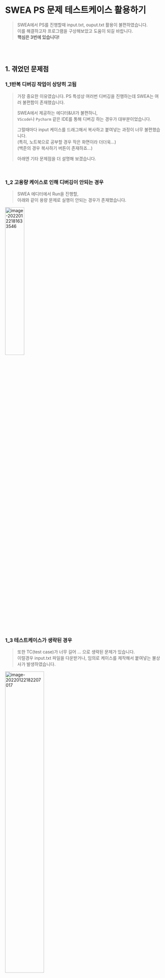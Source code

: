 

# SWEA PS 문제 테스트케이스 활용하기

> SWEA에서 PS를 진행할때 input.txt, ouput.txt 활용이 불편하였습니다.  
> 이를 해결하고자 프로그램을 구상해보았고 도움이 되길 바랍니다.  
> **핵심은 3번에 있습니다!**

  <br />

  <br />

## 1. 겪었던 문제점

### 1_1반복 디버깅 작업이 상당히 고됨

> 가장 중요한 이유였습니다.
> PS 특성상 여러번 디버깅을 진행하는데 SWEA는 여러 불편함이 존재했습니다.
>
> SWEA에서 제공하는 에디터&UI가 불편하니,   
>`VScode`나 `Pycharm` 같은 IDE를 통해 디버깅 하는 경우가 대부분이었습니다.
> 
>그럴때마다 input 케이스를 드래그해서 복사하고 붙여넣는 과정이 너무 불편했습니다.  
> (특히, 노트북으로 공부할 경우 작은 화면이라 더더욱...)  
>(백준의 경우 복사하기 버튼이 존재하죠...)
> 
>아래엔 기타 문제점을 더 설명해 보겠습니다.

  <br />

### 	1_2 고용량  케이스로 인해 디버깅이 안되는 경우

> SWEA 에디터에서 Run을 진행할,  
> 아래와 같이 용량 문제로 실행이 안되는 경우가 존재했습니다.

<img src="SWEA PS 문제 테스트케이스 활용하기.assets/image-20220122181633546-16428448259491.png" alt="image-20220122181633546" width = "35%" height = "35%" />

  <br />

### 1_3  테스트케이스가 생략된 경우

> 또한 TC(test case)가 너무 길어 ... 으로 생략된 문제가 있습니다.  
>이럴경우 input.txt 파일을 다운받거나, 임의로 케이스를 제작해서 붙여넣는 불상사가 발생하였습니다.

<img src="SWEA PS 문제 테스트케이스 활용하기.assets/image-20220122182207017.png" alt="image-20220122182207017" width = "50%" height = "50%" />

  <br />

### 1_4 정답인지 아닌지 콘솔에서 확인이 힘든 경우

> 혹여나 1.2에서 언급한 input.txt를 다운받아 터미널창에 복붙하더라도,  
>너무 많은 입력 란으로 인해 정답확인이 쉽지 않습니다.
> 
>예) #6 10008을 확인하더라도 다른 케이스의 정답을 확인하려면 열심히 드래그해야합니다..ㅜㅠ

<img src="SWEA PS 문제 테스트케이스 활용하기.assets/image-20220122182949931.png" alt="image-20220122182949931" width = "50%" height = "50%"/>

  <br />

  <br />

  <br />

## 2. 해결방안

**크게 해결하고 싶은 부분은 다음 3가지입니다.**

1. **input.txt를 내 PC에 저장하여 복붙없이 바로 디버깅 되도록 할것**
   - 경로 이슈가 있을 수 있으니, **아래에 추가 설명 참고**

> <img src="SWEA PS 문제 테스트케이스 활용하기.assets/image-20220122190044894.png" alt="image-20220122190044894" width = "25%" height = "25%" />

2. **라이브러리화 하여 편하게 함수로 사용할 수 있을 것**

> ``` python
> from my_package.hjtc import swea_tc
> '''
> your code
> '''
> # print('your_answer') 대신 swea_tc('your_answer') 사용
> swea_tc(f'#{t} {answer}')
> ```
>

3. **정답 유무를 알려줄것**

> ```python
> --- debug terminal ---
> #1 13 -> O
> #2 32 -> O
> #3 54 -> O
> #4 25 -> O
> #5 87 -> O
> #6 14 -> O
> #7 39 -> X, answer: #7 40 -> 틀릴경우 실제 정답값 표시
> #8 26 -> O
> #9 13 -> X, answer: #9 12
> #10 29 -> X, answer: #10 55
> ```

  <br />

  <br />

  <br />

## 3. 해결해보기

> 우선 각자의 개발 환경이 다르다 보니 `절대경로`, `상대경로` 등으로 인한 `문제가 발생`할 수 있습니다.  
> 따라서 제일 간단한 방법부터, 제가 고안한 방법까지 설명드리겠습니다.    

  <br />

### 3_1. 제일 단순한 방법인 input.txt 파일만 읽기

> 우선 input.txt를 본인이 원하는 위치에 다운 받아줍니다.  
> 그다음 PS 문제를 풀때 아래 코드 2줄만 넣어주면 됩니다.
>
> **경로 핸들링이 힘들다면, root는 절대 경로를 불러오길 추천합니다.**  
> **(폴더나, IDE에서 손쉽게 절대경로 복사가 가능할 것입니다.)**
>
> ```python
> import sys
> # root = 저장된 경로
> # ex) C:\\Users\\SWEA\testcae\\.py
> sys.stdin = open(root + 'input.txt', 'r')
> 
> ''' your code
> T = input()
> '''
> ```

> `sys.stdin`을 선언하면 `input.txt`를 읽어와 줍니다.  
>그리고  `input()` 함수가 `input.txt`를 한줄씩 읽어서 확인을 진행합니다.
> 
>따라서 위에 언급한 `1_4`의  문제는 해결할 수 있습니다!  
> **하지만 정답유무는 눈으로 직접 대조하여 체크해야합니다.**

​    <br />

​    <br />

### 3_2. 라이브러리를 통한 input.txt, output.txt 비교하기

> **my_package 폴더를 다운 받으셔서 작업중인 폴더에 집어 넣으면 됩니다.**    
> 좀 더 자세히 설명하면 아래와 같습니다.
>
> 우선 공부하실때 작업하는 폴더가 있으실 거에요.  
> 저같은 경우는 SWEA란 폴더에서 난이도 별로 D1, D2, D3 폴더를 만들어서,  
> 내부에 `[문제이름].py` 파일을 제작하여 코딩하고있습니다.
>
> <img src="SWEA PS 문제 테스트케이스 활용하기.assets/image-20220122190044894.png" alt="image-20220122190044894" width = "25%" height = "25%" />

  

  <br />

이를 정리해서 보면 `SWEA 폴더` → `D1, D2, D3`,  `D3(현재 작업중)` → `my_package` → `testcase` 이렇게 경로가 설정됩니다.

> ``` python
> C:.
> SWEA #제일 상위폴더
> ├─D1
> ├─D2  
> └─D3 #현재 내가 코드짜고있는 폴더
>     │  swea_1206.py #현재 내가 짜고있는 코드
>     │
>     └─ my_package #다운받은 my_package 라이브러리 폴더
>         │  hjtc.py
>         │  __init__.py
>         │
>         └─testcase # SWEA에서 다운받은 input.txt, output.txt
>               input.txt
>               output.txt
>   
> ```
>
> **즉 `my_package` 폴더를 작업할 폴더인 `D3` 폴더에 생성해야(넣어줘야)합니다.**  
> 만약 `D1` 폴더에서 작업하고 있으면, `my_package` 를 D1에 복사해서 넣어주길 바랍니다.
>
> 혹자는 `SWEA`  같은 상위 폴더에 `my_package`를 설치하면 안되냐고 하실 수 있는데,   
> 경로 설정에 어려움이 있으실까봐 그렇습니다.  

​    <br />

**다음 `my_package` 내부 `testcase` 폴더에는 `SWEA 문제 페이지`에 존재하는 `input.txt` `output.txt` 를 넣어줍니다.**

> 여기서 여러문제를 풀다가 `input(1).txt` 로 다운받아질 수 있는데, 꼭 **파일명 확인**하시길 바랍니다.
>
> <img src="SWEA PS 문제 테스트케이스 활용하기.assets/image-20220122193905010.png" alt="image-20220122193905010" width = "30%" height = "30%" />
>
> 
>

  <br />

**다음 `hjtc.py` `my_package` 폴더 안에 저장합니다**. (파일명 바꿔도 상관없습니다.)

> 코드 내용은 아래와 같습니다. (주석첨부)   
> 부족한 부분이 많으니 코드내용 읽어보시고 수정하시면 저에게도 알려주세요 :)  
>
> ```python
> # my_package의 폴더의 위치는 현재 작업하고있는 파일 위치와 동일해야함
> # SWEA폴더 안에서 .py를 만들어 공부할 경우 SWEA 폴더안에 my_package 폴더가 존재해야함
> import sys
> import os
> 
> # my_package 폴더의 절대경로(root_path) 복사
> # > 의문점: 해당 절대경로는 C:\dir1\dir2\ 방식으로 되어있음
> # > window환경에선 \ 를 통한 경로는 이스케이프코드(\t)로 인식되지 않을까 걱정
> _root = os.path.dirname(os.path.realpath(__file__))
> 
> # `input 케이스 자동 불러오기 기능`
> # root_path를 통해 testcase에 속한 input.txt 오픈
> # 해당 과정을 통해 input.txt의 testcase를 한줄씩 읽어드림
> # 따라서 터미널창에 testcase를 수동으로 복붙할 필요가 없음
> sys.stdin = open(_root + '\\testcase\\input.txt', 'r')
> 
> # `나의 출력과 정답 출력 비교`
> # root_path를 통해 testcase에 속한 output.txt 오픈
> # .readlines()를 통해 ouput.txt의 모든 라인을 리스트로 불러옴
> # ex) ['#1 13\n', '#2 32\n', '#3 54\n', '#4 25\n']
> _answer_list = open(_root + '\\testcase\\output.txt', 'r').readlines()
> 
> 
> # 기존 print() 출력을 swea_tc() 함수로 변경하면 됨
> # print(f'#{t} {answer})' -> swea_tc(f'#{t} {answer}')
> def swea_tc(_answer_yours):
> 
> 	# _answer_list[0]의 첫번째 값을 불러와 앞뒤에 존재하는 띄어쓰기(\n) 삭제
> 	_answer = _answer_list[0].strip()
> 
> 	# 정답을 판단하여 출력, 틀린경우 실제 정답값 출력
> 	if _answer == _answer_yours:
> 		print(f'{_answer_yours} -> O')
> 	else:
> 		print(f'{_answer_yours} -> X, answer: {_answer}')
> 
> 	# 비교가 완료된 answer_list의 값(첫번째줄) 은 삭제
> 	_answer_list.pop(0)
> ```
>

  <br />

> 마지막으로 해당 코드를 사용해 봅시다.   
> (예를 들어 표현해 보겠습니다.)
>
> **hjtc라이브러리에서 swea_tc 함수 호출를 진행한 후에**  
> **print() 출력 대신 swea_tc()로 출력하면 됩니다.**  
>
> ```python
> # hjtc라이브러리에서 swea_tc 함수 호출
> from my_package.hjtc import swea_tc
> 
> T = int(input())
> for t in range(1, T+ 1):
>     answer = 0
> 
>     '''
>     your code
>     '''
>     # 기존에 사용했던 정답 출력 방법
>     answer_print = f'#{t} {answer}'
>     print(answer_print)
>     '''혹은'''
>     print(f'#{t} {answer}')
> 
> 
>     # 새롭게 제안하는 정답 출력 방법
>         swea_tc(answer_print)
>     '''혹은'''
>     swea_tc(f'#{t} {answer}')
> ```
> 
> 그럼 아래와 같이 콘솔에 출력이 되어 정답유무 및 오답 체크를 진행해 줍니다.  
>(틀렸을 경우 정답을 표시해줍니다.)  
> 
> ```python
>---debug terminal---
> 
> #1 13 -> O
> #2 32 -> O
> #3 54 -> O
> #4 25 -> O
> #5 87 -> O
> #6 14 -> O
> #7 39 -> X, answer: #7 40
> #8 26 -> O
> #9 13 -> X, answer: #9 12
> #10 29 -> X, answer: #10 55
> ```
> 
> 모든 내용이 확인되면
>
> SWEA에 제출할땐  `print()` 함수를 기입하여 제출하면 됩니다.
>
> ```python
>from my_package.hjtc import swea_tc # 삭제
> 
> swea_tc(answer) #삭제
> print(answer) # 기입 후 제출
> ```

​    <br />

  <br />

##   마무리!!

> 현재 몇 문제 테스트를 해보았고 문제되는건 없어보입니다.  
>하지만 문제의 양이 방대하고 특이한 input.txt들이 존재하기 때문에 어떻게 에러가 발생할지 모릅니다.  
> 따라서 에러가 발생하면, 문제를 알려주시길 바랍니다.  
>테스트하여 수정해보겠습니다.
> 
>유용하게 사용될지는 의문이지만, 도움이 되길 바랍니다.  
> 긴글 읽어주셔서 감사합니다 🙇‍♂️

  <br />

  <br />



